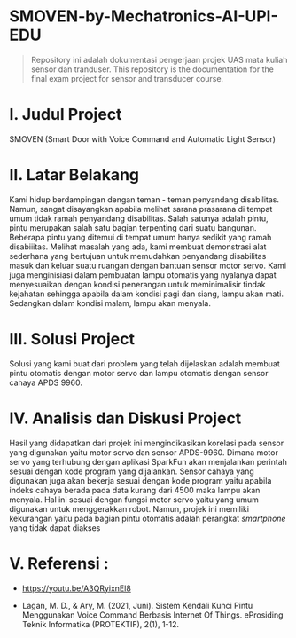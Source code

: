 # SMOVEN-by-Mechatronics-AI-UPI-EDU
>Repository ini adalah dokumentasi pengerjaan projek UAS mata kuliah sensor dan tranduser.
>This repository is the documentation for the final exam project for sensor and transducer course.

# I. Judul Project
SMOVEN (Smart Door with Voice Command and Automatic Light Sensor)

# II. Latar Belakang
Kami hidup berdampingan dengan teman - teman penyandang disabilitas. Namun, sangat disayangkan apabila melihat sarana prasarana di tempat umum tidak ramah penyandang disabilitas. Salah satunya adalah pintu, pintu merupakan salah satu bagian terpenting dari suatu bangunan. Beberapa pintu yang ditemui di tempat umum hanya sedikit yang ramah disabiiitas. Melihat masalah yang ada, kami membuat demonstrasi alat sederhana yang bertujuan untuk memudahkan penyandang disabilitas masuk dan keluar suatu ruangan dengan bantuan sensor motor servo. Kami juga menginisiasi dalam pembuatan lampu otomatis yang nyalanya dapat menyesuaikan dengan kondisi penerangan untuk meminimalisir tindak kejahatan sehingga apabila dalam kondisi pagi dan siang, lampu akan mati. Sedangkan dalam kondisi malam, lampu akan menyala.

# III. Solusi Project
Solusi yang kami buat dari problem yang telah dijelaskan adalah membuat pintu otomatis dengan motor servo dan lampu otomatis dengan sensor cahaya APDS 9960. 

# IV. Analisis dan Diskusi Project
  Hasil yang didapatkan dari projek ini mengindikasikan korelasi pada sensor yang digunakan yaitu motor servo dan sensor APDS-9960. Dimana motor servo yang terhubung dengan aplikasi SparkFun akan menjalankan perintah sesuai dengan kode program yang dijalankan. Sensor cahaya yang digunakan juga akan bekerja sesuai dengan kode program yaitu apabila indeks cahaya berada pada data kurang dari 4500 maka lampu akan menyala. Hal ini sesuai dengan fungsi motor servo yaitu yang umum digunakan untuk menggerakkan robot. Namun, projek ini memiliki kekurangan yaitu pada bagian pintu otomatis adalah perangkat _smartphone_ yang tidak dapat diakses 

# V. Referensi :

- https://youtu.be/A3QRyixnEl8

- Lagan, M. D., & Ary, M. (2021, Juni). Sistem Kendali Kunci Pintu Menggunakan Voice Command Berbasis Internet Of Things. eProsiding Teknik Informatika (PROTEKTIF), 2(1), 1-12.
